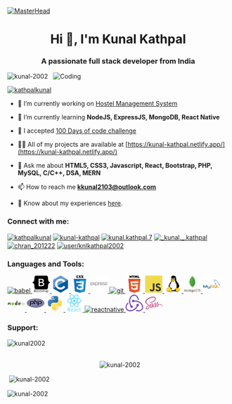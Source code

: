 [![MasterHead](https://camo.githubusercontent.com/5e3babfce4609dcd669a8f2a6d37b47c85486729942c57c5afbfc715f0b5dff7/68747470733a2f2f7777772e6469676974616c736f6c7574696f6e73657276696365732e636f6d2f696d672f73657276696365732f776562253230646576656c6f706d656e742e676966)](https://kunal-kathpal.netlify.app)
<h1 align="center">Hi 👋, I'm Kunal Kathpal</h1>
<h3 align="center">A passionate full stack developer from India</h3>

<img align="right" alt="Coding" width="400" src="https://cdn.dribbble.com/users/1162077/screenshots/3848914/programmer.gif">

<p align="left"> <img src="https://komarev.com/ghpvc/?username=kunal-2002&label=Profile%20views&color=0e75b6&style=flat" alt="kunal-2002" /> </p>


<p align="left"> <a href="https://twitter.com/kathpalkunal" target="blank"><img src="https://img.shields.io/twitter/follow/kathpalkunal?logo=twitter&style=for-the-badge" alt="kathpalkunal" /></a> </p>

- 🔭 I’m currently working on [Hostel Management System](https://github.com/kunal-2002/HMS)

- 🌱 I’m currently learning **NodeJS, ExpressJS, MongoDB, React Native**

- 👯 I accepted [100 Days of code challenge](https://github.com/kunal-2002/100-days-of-code)

- 👨‍💻 All of my projects are available at [https://kunal-kathpal.netlify.app/](https://kunal-kathpal.netlify.app/)

- 💬 Ask me about **HTML5, CSS3, Javascript, React, Bootstrap, PHP, MySQL, C/C++, DSA, MERN**

- 📫 How to reach me **kkunal2103@outlook.com**

- 📄 Know about my experiences <a href="https://drive.google.com/file/d/1FUnsDqyikq4IoZXHkCuIrMi4FFo1Nzoc/view?usp=sharing">here</a>.

<h3 align="left">Connect with me:</h3>
<p align="left">
<a href="https://twitter.com/kathpalkunal" target="blank"><img align="center" src="https://raw.githubusercontent.com/rahuldkjain/github-profile-readme-generator/master/src/images/icons/Social/twitter.svg" alt="kathpalkunal" height="30" width="40" /></a>
<a href="https://linkedin.com/in/kunal-kathpal" target="blank"><img align="center" src="https://raw.githubusercontent.com/rahuldkjain/github-profile-readme-generator/master/src/images/icons/Social/linked-in-alt.svg" alt="kunal-kathpal" height="30" width="40" /></a>
<a href="https://fb.com/kunal.kathpal.7" target="blank"><img align="center" src="https://raw.githubusercontent.com/rahuldkjain/github-profile-readme-generator/master/src/images/icons/Social/facebook.svg" alt="kunal.kathpal.7" height="30" width="40" /></a>
<a href="https://instagram.com/_kunal._.kathpal" target="blank"><img align="center" src="https://raw.githubusercontent.com/rahuldkjain/github-profile-readme-generator/master/src/images/icons/Social/instagram.svg" alt="_kunal._.kathpal" height="30" width="40" /></a>
<a href="https://www.codechef.com/users/chran_201222" target="blank"><img align="center" src="https://cdn.jsdelivr.net/npm/simple-icons@3.1.0/icons/codechef.svg" alt="chran_201222" height="30" width="40" /></a>
<a href="https://auth.geeksforgeeks.org/user/user/knlkathpal2002" target="blank"><img align="center" src="https://raw.githubusercontent.com/rahuldkjain/github-profile-readme-generator/master/src/images/icons/Social/geeks-for-geeks.svg" alt="user/knlkathpal2002" height="30" width="40" /></a>
</p>

<h3 align="left">Languages and Tools:</h3>
<p align="left"> <a href="https://babeljs.io/" target="_blank" rel="noreferrer"> <img src="https://www.vectorlogo.zone/logos/babeljs/babeljs-icon.svg" alt="babel" width="40" height="40"/> </a> <a href="https://getbootstrap.com" target="_blank" rel="noreferrer"> <img src="https://raw.githubusercontent.com/devicons/devicon/master/icons/bootstrap/bootstrap-plain-wordmark.svg" alt="bootstrap" width="40" height="40"/> </a> <a href="https://www.cprogramming.com/" target="_blank" rel="noreferrer"> <img src="https://raw.githubusercontent.com/devicons/devicon/master/icons/c/c-original.svg" alt="c" width="40" height="40"/> </a> <a href="https://www.w3schools.com/css/" target="_blank" rel="noreferrer"> <img src="https://raw.githubusercontent.com/devicons/devicon/master/icons/css3/css3-original-wordmark.svg" alt="css3" width="40" height="40"/> </a> <a href="https://expressjs.com" target="_blank" rel="noreferrer"> <img src="https://raw.githubusercontent.com/devicons/devicon/master/icons/express/express-original-wordmark.svg" alt="express" width="40" height="40"/> </a> <a href="https://git-scm.com/" target="_blank" rel="noreferrer"> <img src="https://www.vectorlogo.zone/logos/git-scm/git-scm-icon.svg" alt="git" width="40" height="40"/> </a> <a href="https://www.w3.org/html/" target="_blank" rel="noreferrer"> <img src="https://raw.githubusercontent.com/devicons/devicon/master/icons/html5/html5-original-wordmark.svg" alt="html5" width="40" height="40"/> </a> <a href="https://developer.mozilla.org/en-US/docs/Web/JavaScript" target="_blank" rel="noreferrer"> <img src="https://raw.githubusercontent.com/devicons/devicon/master/icons/javascript/javascript-original.svg" alt="javascript" width="40" height="40"/> </a> <a href="https://www.linux.org/" target="_blank" rel="noreferrer"> <img src="https://raw.githubusercontent.com/devicons/devicon/master/icons/linux/linux-original.svg" alt="linux" width="40" height="40"/> </a> <a href="https://www.mongodb.com/" target="_blank" rel="noreferrer"> <img src="https://raw.githubusercontent.com/devicons/devicon/master/icons/mongodb/mongodb-original-wordmark.svg" alt="mongodb" width="40" height="40"/> </a> <a href="https://www.mysql.com/" target="_blank" rel="noreferrer"> <img src="https://raw.githubusercontent.com/devicons/devicon/master/icons/mysql/mysql-original-wordmark.svg" alt="mysql" width="40" height="40"/> </a> <a href="https://nodejs.org" target="_blank" rel="noreferrer"> <img src="https://raw.githubusercontent.com/devicons/devicon/master/icons/nodejs/nodejs-original-wordmark.svg" alt="nodejs" width="40" height="40"/> </a> <a href="https://www.php.net" target="_blank" rel="noreferrer"> <img src="https://raw.githubusercontent.com/devicons/devicon/master/icons/php/php-original.svg" alt="php" width="40" height="40"/> </a> <a href="https://www.python.org" target="_blank" rel="noreferrer"> <img src="https://raw.githubusercontent.com/devicons/devicon/master/icons/python/python-original.svg" alt="python" width="40" height="40"/> </a> <a href="https://reactjs.org/" target="_blank" rel="noreferrer"> <img src="https://raw.githubusercontent.com/devicons/devicon/master/icons/react/react-original-wordmark.svg" alt="react" width="40" height="40"/> </a> <a href="https://reactnative.dev/" target="_blank" rel="noreferrer"> <img src="https://reactnative.dev/img/header_logo.svg" alt="reactnative" width="40" height="40"/> </a> <a href="https://redux.js.org" target="_blank" rel="noreferrer"> <img src="https://raw.githubusercontent.com/devicons/devicon/master/icons/redux/redux-original.svg" alt="redux" width="40" height="40"/> </a> <a href="https://sass-lang.com" target="_blank" rel="noreferrer"> <img src="https://raw.githubusercontent.com/devicons/devicon/master/icons/sass/sass-original.svg" alt="sass" width="40" height="40"/> </a> </p>

<h3 align="left">Support:</h3>
<p><a href="https://www.buymeacoffee.com/kunal2002"> <img align="left" src="https://cdn.buymeacoffee.com/buttons/v2/default-yellow.png" height="50" width="210" alt="kunal2002" /></a></p><br><br>

<p><img align="center" src="https://github-readme-stats.vercel.app/api/top-langs?username=kunal-2002&show_icons=true&locale=en&layout=compact" alt="kunal-2002" /></p>

<p>&nbsp;<img align="center" src="https://github-readme-stats.vercel.app/api?username=kunal-2002&show_icons=true&locale=en" alt="kunal-2002" /></p>

<p><img align="center" src="https://github-readme-streak-stats.herokuapp.com/?user=kunal-2002&" alt="kunal-2002" /></p>
